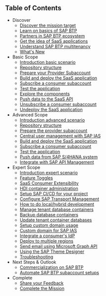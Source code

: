## Table of Contents

<!-- disco-toc-start -->
- Discover
    - [Discover the mission target](../../docu/1-discover/1-discover-mission-target/README.md)
    - [Learn on basics of SAP BTP](../../docu/1-discover/2-learn-basics-sap-btp/README.md)
    - [Partners in SAP BTP ecosystem](../../docu/1-discover/3-partners-sap-btp-ecosystem/README.md)
    - [Get the idea of SaaS applications](../../docu/1-discover/4-get-idea-saas-applications/README.md)
    - [Understand SAP BTP multitenancy](../../docu/1-discover/5-understand-btp-multitenancy/README.md)
    - [What's New](../../docu/1-discover/6-whats-new/README.md)
- Basic Scope
    - [Introduction basic scenario](../../docu/2-basic/0-introduction-basic-scope/README.md)
    - [Repository structure](../../docu/2-basic/1-understand-repo-structure/README.md)
    - [Prepare your Provider Subaccount](../../docu/2-basic/2-prepare-provider-subaccount/README.md)
    - [Build and deploy the SaaS application](../../docu/2-basic/3-build-deploy-saas-application/README.md)
    - [Subscribe a consumer subaccount](../../docu/2-basic/4-subscribe-consumer-subaccount/README.md)
    - [Test the application](../../docu/2-basic/6-test-the-application/README.md)
    - [Explore the components](../../docu/2-basic/7-explore-the-components/README.md)  
    - [Push data to the SaaS API](../../docu/2-basic/5-push-data-to-saas-api/README.md)  
    - [Unsubscribe a consumer subaccount](../../docu/2-basic/8-unsubscribe-consumer-subaccount/README.md)
    - [Undeploy the SaaS application](../../docu/2-basic/9-undeploy-saas-application/README.md)
- Advanced Scope
    - [Introduction advanced scenario](../../docu/3-advanced/0-introduction-advanced-scope/README.md)
    - [Repository structure](../../docu/3-advanced/1-understand-repo-structure/README.md)
    - [Prepare the provider subaccount](../../docu/3-advanced/2-prepare-provider-subaccount/README.md)
    - [Central user management with SAP IAS](../../docu/3-advanced/3-central-user-management-ias/README.md)
    - [Build and deploy the SaaS application](../../docu/3-advanced/4-build-deploy-saas-application/README.md)
    - [Subscribe a consumer subaccount](../../docu/3-advanced/5-subscribe-consumer-subaccount/README.md)
    - [Test the application](../../docu/3-advanced/6-test-the-application/README.md)
    - [Push data from SAP S/4HANA system](../../docu/3-advanced/7-push-data-s4hana-system/README.md)
    - [Integrate with SAP API Management](../../docu/3-advanced/8-integrate-sap-api-management/README.md)
- Expert Scope
    - [Introduction expert scenario](../../docu/4-expert/0-introduction-expert-scope/README.md)
    - [Feature Toggles](../../docu/4-expert/feature-toggles/README.md)
    - [SaaS Consumer Extensibility](../../docu/4-expert/consumer-extensibility/README.md)
    - [HDI container administration](../../docu/4-expert/hdi-container-administration/README.md)
    - [Setup SAP CI/CD for your project](../../docu/4-expert/setup-cicd-for-project/README.md)
    - [Configure SAP Transport Management](../../docu/4-expert/configure-transport-management/README.md)
    - [How to do local/hybrid development](../../docu/4-expert/local-hybrid-development/README.md)
    - [Manage tenant database containers](../../docu/4-expert/manage-tenant-containers/README.md)
    - [Backup database containers](../../docu/4-expert/backup-database-containers/README.md)
    - [Update tenant container databases](../../docu/4-expert/update-tenant-containers/README.md)
    - [Setup custom domain usage](../../docu/4-expert/custom-domain-usage/README.md)
    - [Custom domain for SAP IAS](../../docu/4-expert/custom-domain-for-ias/README.md)
    - [Integrate a consumer's IdP](../../docu/4-expert/integrate-consumers-idp/README.md)
    - [Deploy to multiple regions](../../docu/4-expert/deploy-multiple-regions/README.md)
    - [Send email using Microsoft Graph API](../../docu/4-expert/send-emails-graph-api/README.md)
    - [Using the SAP Theme Designer](../../docu/4-expert/using-sap-theme-designer/README.md)
    - [Troubleshooting](../../docu/4-expert/troubleshooting/README.md)
- Next Steps & Outlook
    - [Commercialization on SAP BTP](../../docu/5-next-outlook/commercialization-btp/README.md)
    - [Automate SAP BTP subaccount setups](../../docu/5-next-outlook/automate-subaccount-setups/README.md)
- Complete 
    - [Share your Feedback](../../docu/6-complete/share-feedback/README.md)
    - [Complete the Mission](../../docu/6-complete/complete-mission/README.md)
<!-- disco-toc-end -->
